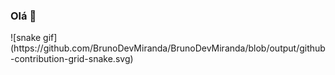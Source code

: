 ### Olá 👋

<!--
**BrunoDevMiranda/BrunoDevMiranda** is a ✨ _special_ ✨ repository because its `README.md` (this file) appears on your GitHub profile.

Here are some ideas to get you started:

- 🔭 I’m currently working on ...
- 🌱 I’m currently learning ...
- 👯 I’m looking to collaborate on ...
- 🤔 I’m looking for help with ...
- 💬 Ask me about ...
- 📫 How to reach me: ...
- 😄 Pronouns: ...
- ⚡ Fun fact: ...
-->![snake gif](https://github.com/BrunoDevMiranda/BrunoDevMiranda/blob/output/github-contribution-grid-snake.svg)
